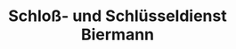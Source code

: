---
title: "Schloß- und Schlüsseldienst Biermann"
url: /berlin/schloss-und-schluesseldienst-biermann/
shop: Eisenwaren
---